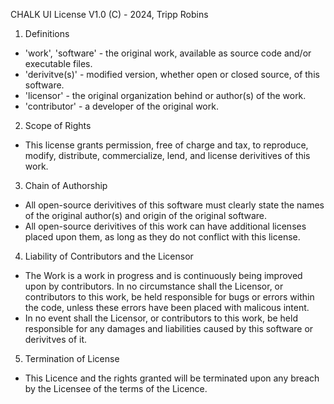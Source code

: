 CHALK UI License V1.0 (C) - 2024, Tripp Robins

1) Definitions
- 'work', 'software' - the original work, available as source code and/or executable files.
- 'derivitve(s)' - modified version, whether open or closed source, of this software.
- 'licensor' - the original organization behind or author(s) of the work.
- 'contributor' - a developer of the original work.

2) Scope of Rights
- This license grants permission, free of charge and tax, to reproduce, modify, distribute, commercialize, lend, and license derivitives of this work.

3) Chain of Authorship
- All open-source derivitives of this software must clearly state the names of the original author(s) and origin of the original software.
- All open-source derivitives of this work can have additional licenses placed upon them, as long as they do not conflict with this license.

4) Liability of Contributors and the Licensor
- The Work is a work in progress and is continuously being improved upon by contributors. In no circumstance shall the Licensor, or contributors to this work, be held responsible for bugs or errors  within the code, unless these errors have been placed with malicous intent.
- In no event shall the Licensor, or contributors to this work, be held responsible for any damages and liabilities caused by this software or derivitves of it.

5) Termination of License
- This Licence and the rights granted will be terminated upon any breach by the Licensee of the terms of the Licence.
